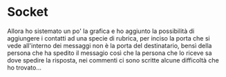 # Socket
Allora ho sistemato un po' la grafica e ho aggiunto la possibilità di aggiungere i contatti ad una specie di rubrica, per inciso la porta che si vede all'interno dei messaggi non è la porta del destinatario, bensì della persona che ha spedito il messagio così che la persona che lo riceve sa dove spedire la risposta, nei commenti ci sono scritte alcune difficoltà che ho trovato...
